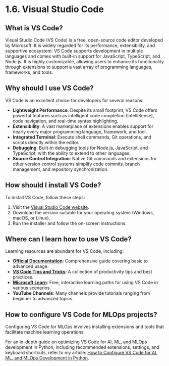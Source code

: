 # 1.6. Visual Studio Code

## What is VS Code?

Visual Studio Code (VS Code) is a free, open-source code editor developed by Microsoft. It is widely regarded for its performance, extensibility, and supportive ecosystem. VS Code supports development in multiple languages and comes with built-in support for JavaScript, TypeScript, and Node.js. It is highly customizable, allowing users to enhance its functionality through extensions to support a vast array of programming languages, frameworks, and tools.

## Why should I use VS Code?

VS Code is an excellent choice for developers for several reasons:

- **Lightweight Performance**: Despite its small footprint, VS Code offers powerful features such as intelligent code completion (IntelliSense), code navigation, and real-time syntax highlighting.
- **Extensibility**: A vast marketplace of extensions enables support for nearly every major programming language, framework, and tool.
- **Integrated Terminal**: Execute shell commands, Git operations, and scripts directly within the editor.
- **Debugging**: Built-in debugging tools for Node.js, JavaScript, and TypeScript, with the ability to extend to other languages.
- **Source Control Integration**: Native Git commands and extensions for other version control systems simplify code commits, branch management, and repository synchronization.

## How should I install VS Code?

To install VS Code, follow these steps:

1. Visit the [Visual Studio Code website](https://code.visualstudio.com/).
2. Download the version suitable for your operating system (Windows, macOS, or Linux).
3. Run the installer and follow the on-screen instructions.

## Where can I learn how to use VS Code?

Learning resources are abundant for VS Code, including:

- **[Official Documentation](https://code.visualstudio.com/docs)**: Comprehensive guide covering basic to advanced usage.
- **[VS Code Tips and Tricks](https://code.visualstudio.com/docs/getstarted/tips-and-tricks)**: A collection of productivity tips and best practices.
- **[Microsoft Learn](https://docs.microsoft.com/en-us/learn/modules/use-vscode/)**: Free, interactive learning paths for using VS Code in various scenarios.
- **YouTube Channels**: Many channels provide tutorials ranging from beginner to advanced topics.

## How to configure VS Code for MLOps projects?

Configuring VS Code for MLOps involves installing extensions and tools that facilitate machine learning operations.

For an in-depth guide on optimizing VS Code for AI, ML, and MLOps development in Python, including recommended extensions, settings, and keyboard shortcuts, refer to my article: [How to Configure VS Code for AI, ML, and MLOps Development in Python](https://fmind.medium.com/how-to-configure-vs-code-for-ai-ml-and-mlops-development-in-python-%EF%B8%8F%EF%B8%8F-8582d8c6ea54).